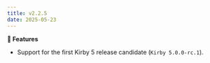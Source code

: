 ```yaml
---
title: v2.2.5
date: 2025-05-23
---
```


**🚀 Features**

- Support for the first Kirby 5 release candidate (`Kirby 5.0.0-rc.1`).
